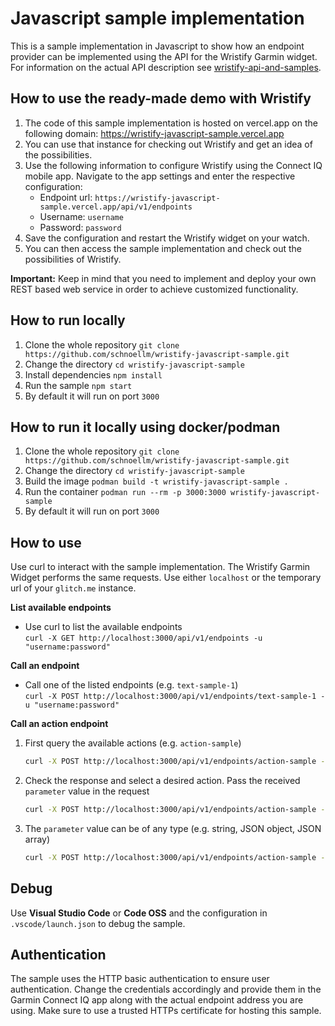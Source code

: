 # Javascript sample implementation
This is a sample implementation in Javascript to show how an endpoint provider can be implemented using the API for the Wristify Garmin widget.
For information on the actual API description see [wristify-api-and-samples](https://github.com/schnoellm/wristify-api-and-samples).

## How to use the ready-made demo with Wristify
1. The code of this sample implementation is hosted on vercel.app on the following domain: https://wristify-javascript-sample.vercel.app
2. You can use that instance for checking out Wristify and get an idea of the possibilities.
3. Use the following information to configure Wristify using the Connect IQ mobile app. Navigate to the app settings and enter the respective configuration:
    - Endpoint url: `https://wristify-javascript-sample.vercel.app/api/v1/endpoints`
    - Username: `username`
    - Password: `password`
4. Save the configuration and restart the Wristify widget on your watch.
5. You can then access the sample implementation and check out the possibilities of Wristify.

**Important:** Keep in mind that you need to implement and deploy your own REST based web service in order to achieve customized functionality.

## How to run locally
1. Clone the whole repository `git clone https://github.com/schnoellm/wristify-javascript-sample.git`
2. Change the directory `cd wristify-javascript-sample`
3. Install dependencies `npm install`
4. Run the sample `npm start`
5. By default it will run on port `3000`

## How to run it locally using docker/podman
1. Clone the whole repository `git clone https://github.com/schnoellm/wristify-javascript-sample.git`
2. Change the directory `cd wristify-javascript-sample`
3. Build the image `podman build -t wristify-javascript-sample .`
4. Run the container `podman run --rm -p 3000:3000 wristify-javascript-sample`
5. By default it will run on port `3000`


## How to use
Use curl to interact with the sample implementation. The Wristify Garmin Widget performs the same requests.
Use either `localhost` or the temporary url of your `glitch.me` instance.

**List available endpoints**
- Use curl to list the available endpoints  
    `curl -X GET http://localhost:3000/api/v1/endpoints -u "username:password"`

**Call an endpoint**
- Call one of the listed endpoints (e.g. `text-sample-1`)  
    `curl -X POST http://localhost:3000/api/v1/endpoints/text-sample-1 -u "username:password"`

**Call an action endpoint**
1. First query the available actions (e.g. `action-sample`)  
    ```sh
    curl -X POST http://localhost:3000/api/v1/endpoints/action-sample -u "username:password"
    ```
2. Check the response and select a desired action. Pass the received `parameter` value in the request  
    ```sh
    curl -X POST http://localhost:3000/api/v1/endpoints/action-sample -u "username:password" -d '{"parameter":"first parameter"}' -H "Content-Type: application/json"
    ```
3. The `parameter` value can be of any type (e.g. string, JSON object, JSON array)  
    ```sh
    curl -X POST http://localhost:3000/api/v1/endpoints/action-sample -u "username:password" -d '{"parameter":{"field1":"second parameter","random":97.58451351385055}}' -H "Content-Type: application/json"
    ```

## Debug
Use **Visual Studio Code** or **Code OSS** and the configuration in `.vscode/launch.json` to debug the sample.

## Authentication
The sample uses the HTTP basic authentication to ensure user authentication.
Change the credentials accordingly and provide them in the Garmin Connect IQ app along with the actual endpoint address you are using. Make sure to use a trusted HTTPs certificate for hosting this sample.
